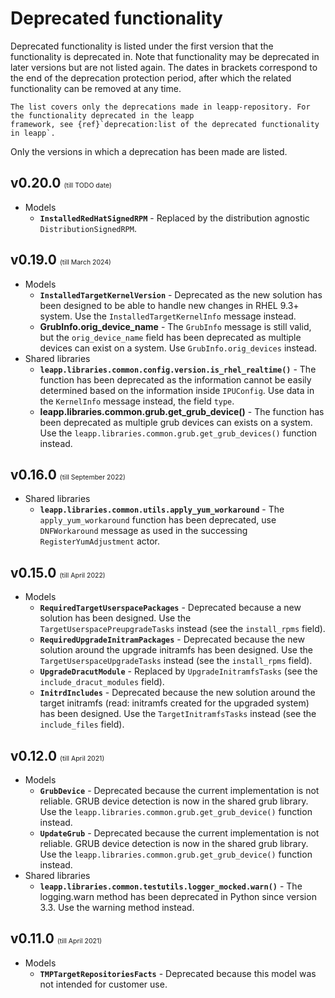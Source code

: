 # Deprecated functionality
Deprecated functionality is listed under the first version that the functionality
is deprecated in. Note that functionality may be deprecated in later versions
but are not listed again.
The dates in brackets correspond to the end of the deprecation protection period,
after which the related functionality can be removed at any time.

```{note}
The list covers only the deprecations made in leapp-repository. For the functionality deprecated in the leapp
framework, see {ref}`deprecation:list of the deprecated functionality in leapp`.
```

Only the versions in which a deprecation has been made are listed.

## v0.20.0 <span style="font-size:0.5em; font-weight:normal">(till TODO date)</span>
- Models
  - **`InstalledRedHatSignedRPM`** - Replaced by the distribution agnostic `DistributionSignedRPM`.

## v0.19.0 <span style="font-size:0.5em; font-weight:normal">(till March 2024)</span>
- Models
  - **`InstalledTargetKernelVersion`** - Deprecated as the new solution has been designed to be able to handle new changes in RHEL 9.3+ system. Use the `InstalledTargetKernelInfo` message instead.
  - **GrubInfo.orig_device_name** - The `GrubInfo` message is still valid, but the `orig_device_name` field has been deprecated as multiple devices can exist on a system. Use `GrubInfo.orig_devices` instead.
- Shared libraries
  - **`leapp.libraries.common.config.version.is_rhel_realtime()`** - The function has been deprecated as the information cannot be easily determined based on the information inside `IPUConfig`. Use data in the `KernelInfo` message instead, the field `type`.
  - **leapp.libraries.common.grub.get_grub_device()** - The function has been deprecated as multiple grub devices can exists on a system. Use the `leapp.libraries.common.grub.get_grub_devices()` function instead.

## v0.16.0 <span style="font-size:0.5em; font-weight:normal">(till September 2022)</span>
- Shared libraries
    - **`leapp.libraries.common.utils.apply_yum_workaround`** - The `apply_yum_workaround` function has been deprecated, use `DNFWorkaround` message as used in the successing `RegisterYumAdjustment` actor.

## v0.15.0 <span style="font-size:0.5em; font-weight:normal">(till April 2022)</span>
- Models
  - **`RequiredTargetUserspacePackages`** - Deprecated because a new solution has been designed. Use the `TargetUserspacePreupgradeTasks` instead (see the `install_rpms` field).
  - **`RequiredUpgradeInitramPackages`** - Deprecated because the new solution around the upgrade initramfs has been designed. Use the `TargetUserspaceUpgradeTasks` instead (see the `install_rpms` field).
  - **`UpgradeDracutModule`** - Replaced by `UpgradeInitramfsTasks` (see the `include_dracut_modules` field).
  - **`InitrdIncludes`** - Deprecated because the new solution around the target initramfs (read: initramfs created for the upgraded system) has been designed. Use the `TargetInitramfsTasks` instead (see the `include_files` field).

## v0.12.0  <span style="font-size:0.5em; font-weight:normal">(till April  2021)</span>
- Models
   - **`GrubDevice`** - Deprecated because the current implementation is not reliable. GRUB device detection is now in the shared grub library. Use the `leapp.libraries.common.grub.get_grub_device()` function instead.
   - **`UpdateGrub`** - Deprecated because the current implementation is not reliable. GRUB device detection is now in the shared grub library. Use the `leapp.libraries.common.grub.get_grub_device()` function instead.
- Shared libraries
   - **`leapp.libraries.common.testutils.logger_mocked.warn()`** - The logging.warn method has been deprecated in Python since version  3.3. Use the warning method instead.

## v0.11.0 <span style="font-size:0.5em; font-weight:normal">(till April  2021)</span>
- Models
   - **`TMPTargetRepositoriesFacts`** - Deprecated because this model was not intended for customer use.



